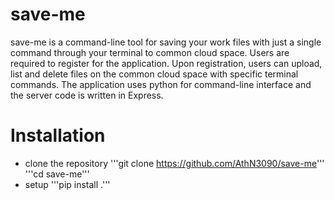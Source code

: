 # save-me
save-me is a command-line tool for saving your work files with just a single command through your terminal to common cloud space. Users are required to register for the application. Upon registration, users can upload, list and delete files on the common cloud space with specific terminal commands. The application uses python for command-line interface and the server code is written in Express. 
# Installation
* clone the repository
'''git clone https://github.com/AthN3090/save-me'''
'''cd save-me'''
* setup
'''pip install .'''
